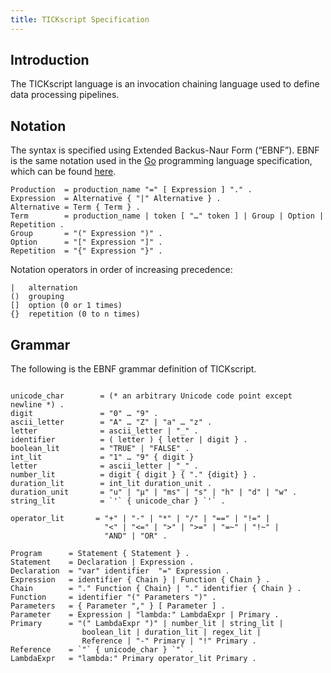 ```yaml
---
title: TICKscript Specification
---
```


Introduction
------------

The TICKscript language is an invocation chaining language used to define data processing pipelines.


Notation
-------

The syntax is specified using Extended Backus-Naur Form (“EBNF”). EBNF is the same notation used in the [Go](http://golang.org/) programming language specification, which can be found [here](https://golang.org/ref/spec).

```
Production  = production_name "=" [ Expression ] "." .
Expression  = Alternative { "|" Alternative } .
Alternative = Term { Term } .
Term        = production_name | token [ "…" token ] | Group | Option | Repetition .
Group       = "(" Expression ")" .
Option      = "[" Expression "]" .
Repetition  = "{" Expression "}" .
```

Notation operators in order of increasing precedence:

```
|   alternation
()  grouping
[]  option (0 or 1 times)
{}  repetition (0 to n times)
```

Grammar
-------

The following is the EBNF grammar definition of TICKscript.

```

unicode_char        = (* an arbitrary Unicode code point except newline *) .
digit               = "0" … "9" .
ascii_letter        = "A" … "Z" | "a" … "z" .
letter              = ascii_letter | "_" .
identifier          = ( letter ) { letter | digit } .
boolean_lit         = "TRUE" | "FALSE" .
int_lit             = "1" … "9" { digit }
letter              = ascii_letter | "_" .
number_lit          = digit { digit } { "." {digit} } .
duration_lit        = int_lit duration_unit .
duration_unit       = "u" | "µ" | "ms" | "s" | "h" | "d" | "w" .
string_lit          = `'` { unicode_char } `'` .

operator_lit       = "+" | "-" | "*" | "/" | "==" | "!=" |
                     "<" | "<=" | ">" | ">=" | "=~" | "!~" |
                     "AND" | "OR" .

Program      = Statement { Statement } .
Statement    = Declaration | Expression .
Declaration  = "var" identifier  "=" Expression .
Expression   = identifier { Chain } | Function { Chain } .
Chain        = "." Function { Chain} | "." identifier { Chain } .
Function     = identifier "(" Parameters ")" .
Parameters   = { Parameter "," } [ Parameter ] .
Parameter    = Expression | "lambda:" LambdaExpr | Primary .
Primary      = "(" LambdaExpr ")" | number_lit | string_lit |
                boolean_lit | duration_lit | regex_lit |
                Reference | "-" Primary | "!" Primary .
Reference    = `"` { unicode_char } `"` .
LambdaExpr   = "lambda:" Primary operator_lit Primary .

```

